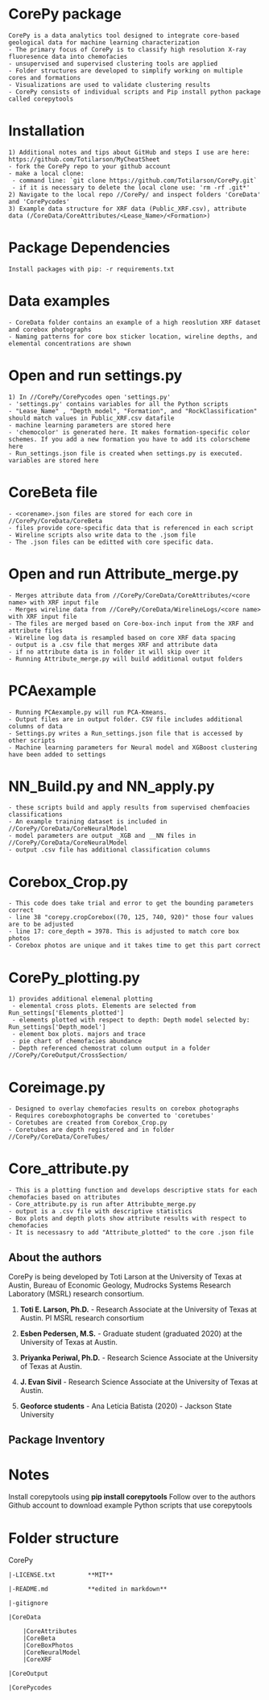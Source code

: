 # CorePy package
```
CorePy is a data analytics tool designed to integrate core-based geological data for machine learning characterization 
- The primary focus of CorePy is to classify high resolution X-ray fluoresence data into chemofacies 
- unsupervised and supervised clustering tools are applied
- Folder structures are developed to simplify working on multiple cores and formations
- Visualizations are used to validate clustering results
- CorePy consists of individual scripts and Pip install python package called corepytools
```

# Installation
```
1) Additional notes and tips about GitHub and steps I use are here: https://github.com/Totilarson/MyCheatSheet 
- fork the CorePy repo to your github account
- make a local clone:
 - command line: `git clone https://github.com/Totilarson/CorePy.git` 
 - if it is necessary to delete the local clone use: 'rm -rf .git*'
2) Navigate to the local repo //CorePy/ and inspect folders 'CoreData' and 'CorePycodes'
3) Example data structure for XRF data (Public_XRF.csv), attribute data (/CoreData/CoreAttributes/<Lease_Name>/<Formation>)

```

# Package Dependencies
```
Install packages with pip: -r requirements.txt

```

# Data examples
```
- CoreData folder contains an example of a high reoslution XRF dataset and corebox photographs
- Naming patterns for core box sticker location, wireline depths, and elemental concentrations are shown 
```
# Open and run settings.py
```
1) In //CorePy/CorePycodes open 'settings.py'
- 'settings.py' contains variables for all the Python scripts
- "Lease_Name" , "Depth_model", "Formation", and "RockClassification" should match values in Public_XRF.csv datafile
- machine learning parameters are stored here
- 'chemocolor' is generated here. It makes formation-specific color schemes. If you add a new formation you have to add its colorscheme here
- Run_settings.json file is created when settings.py is executed. variables are stored here
```
# CoreBeta file
```
- <corename>.json files are stored for each core in //CorePy/CoreData/CoreBeta
- files provide core-specific data that is referenced in each script
- Wireline scripts also write data to the .jsom file
- The .json files can be editted with core specific data.
```
# Open and run Attribute_merge.py
```
- Merges attribute data from //CorePy/CoreData/CoreAttributes/<core name> with XRF input file
- Merges wireline data from //CorePy/CoreData/WirelineLogs/<core name> with XRF input file
- The files are merged based on Core-box-inch input from the XRF and attribute files
- Wireline log data is resampled based on core XRF data spacing
- output is a .csv file that merges XRF and attribute data
- if no attribute data is in folder it will skip over it
- Running Attribute_merge.py will build additional output folders
```
# PCAexample
```
- Running PCAexample.py will run PCA-Kmeans.
- Output files are in output folder. CSV file includes additional columns of data
- Settings.py writes a Run_settings.json file that is accessed by other scripts
- Machine learning parameters for Neural model and XGBoost clustering have been added to settings
```

# NN_Build.py and NN_apply.py
```
- these scripts build and apply results from supervised chemfoacies classifications
- An example training dataset is included in //CorePy/CoreData/CoreNeuralModel
- model parameters are output _XGB and __NN files in //CorePy/CoreData/CoreNeuralModel
- output .csv file has additional classification columns

```

# Corebox_Crop.py
```
- This code does take trial and error to get the bounding parameters correct
- line 38 "corepy.cropCorebox((70, 125, 740, 920)" those four values are to be adjusted
- line 17: core_depth = 3978. This is adjusted to match core box photos
- Corebox photos are unique and it takes time to get this part correct
```

# CorePy_plotting.py 
```
1) provides additional elemenal plotting
 - elemental cross plots. Elements are selected from Run_settings['Elements_plotted']
 - elements plotted with respect to depth: Depth model selected by: Run_settings['Depth_model']
 - element box plots. majors and trace
 - pie chart of chemofacies abundance
 - Depth referenced chemostrat column output in a folder //CorePy/CoreOutput/CrossSection/
``` 


# Coreimage.py
```
- Designed to overlay chemofacies results on corebox photographs
- Requires coreboxphotographs be converted to 'coretubes'
- Coretubes are created from Corebox_Crop.py
- Coretubes are depth registered and in folder //CorePy/CoreData/CoreTubes/

```


# Core_attribute.py
```
- This is a plotting function and develops descriptive stats for each chemofacies based on attributes
- Core_attribute.py is run after Attribubte_merge.py
- output is a .csv file with descriptive statistics
- Box plots and depth plots show attribute results with respect to chemofacies
- It is necessasry to add "Attribute_plotted" to the core .json file
```

## About the authors

CorePy is being developed by Toti Larson at the University of Texas at Austin, Bureau of Economic Geology, Mudrocks Systems Research Laboratory (MSRL) research consortium.

1. **Toti E. Larson, Ph.D.** - Research Associate at the University of Texas at Austin. PI MSRL research consortium

2. **Esben Pedersen, M.S.** - Graduate student (graduated 2020) at the University of Texas at Austin. 

3. **Priyanka Periwal, Ph.D.** - Research Science Associate at the University of Texas at Austin. 

4. **J. Evan Sivil** - Research Science Associate at the University of Texas at Austin. 

5. **Geoforce students** - Ana Letícia Batista (2020) - Jackson State University 

## Package Inventory
 


# Notes

Install corepytools using **pip install corepytools**
Follow over to the authors Github account to download example Python scripts that use corepytools


# Folder structure
CorePy

    |-LICENSE.txt         **MIT**

    |-README.md           **edited in markdown**

    |-gitignore          

    |CoreData

        |CoreAttributes
        |CoreBeta
        |CoreBoxPhotos
        |CoreNeuralModel
        |CoreXRF
    
    |CoreOutput
    
    |CorePycodes
